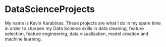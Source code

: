 # DataScienceProjects
My name is Kevin Karabinas.  These projects are what I do in my spare time in order to sharpen my Data Science skills in data cleaning, feature selection, feature engineering, data visualization, model creation and machine learning.

